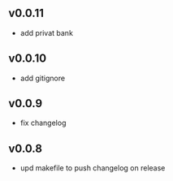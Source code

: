 ## v0.0.11
* add privat bank
## v0.0.10
* add gitignore
## v0.0.9
* fix changelog
## v0.0.8
* upd makefile to push changelog on release
